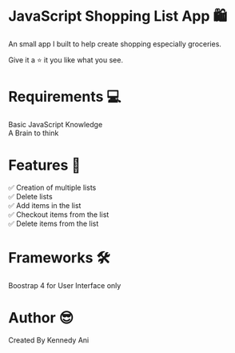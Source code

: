 # JavaScript Shopping List App 🛍

An small app I built to help create shopping especially groceries.

Give it a ⭐ it you like what you see.

# Requirements 💻
Basic JavaScript Knowledge <br/>
A Brain to think

# Features 💎
✅ Creation of multiple lists <br/>
✅ Delete lists <br/>
✅ Add items in the list <br/>
✅ Checkout items from the list <br/>
✅ Delete items from the list

# Frameworks 🛠
Boostrap 4 for User Interface only

# Author 😎
Created By Kennedy Ani
